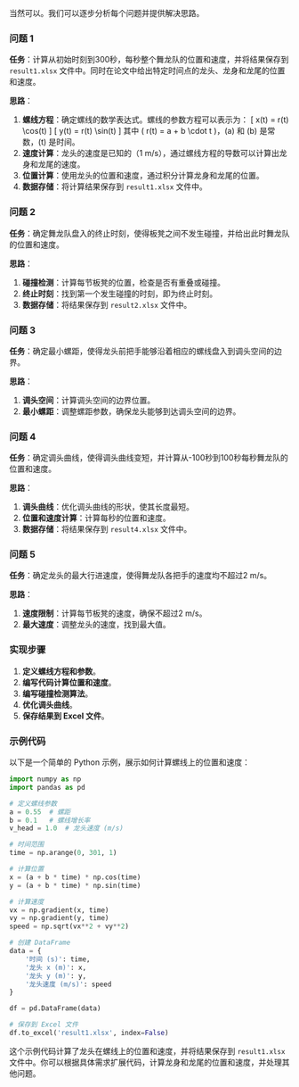 当然可以。我们可以逐步分析每个问题并提供解决思路。

### 问题 1
**任务**：计算从初始时刻到300秒，每秒整个舞龙队的位置和速度，并将结果保存到 `result1.xlsx` 文件中。同时在论文中给出特定时间点的龙头、龙身和龙尾的位置和速度。

**思路**：
1. **螺线方程**：确定螺线的数学表达式。螺线的参数方程可以表示为：
   \[
   x(t) = r(t) \cos(t)
   \]
   \[
   y(t) = r(t) \sin(t)
   \]
   其中 \( r(t) = a + b \cdot t \)，\(a\) 和 \(b\) 是常数，\(t\) 是时间。
2. **速度计算**：龙头的速度是已知的（1 m/s），通过螺线方程的导数可以计算出龙身和龙尾的速度。
3. **位置计算**：使用龙头的位置和速度，通过积分计算龙身和龙尾的位置。
4. **数据存储**：将计算结果保存到 `result1.xlsx` 文件中。

### 问题 2
**任务**：确定舞龙队盘入的终止时刻，使得板凳之间不发生碰撞，并给出此时舞龙队的位置和速度。

**思路**：
1. **碰撞检测**：计算每节板凳的位置，检查是否有重叠或碰撞。
2. **终止时刻**：找到第一个发生碰撞的时刻，即为终止时刻。
3. **数据存储**：将结果保存到 `result2.xlsx` 文件中。

### 问题 3
**任务**：确定最小螺距，使得龙头前把手能够沿着相应的螺线盘入到调头空间的边界。

**思路**：
1. **调头空间**：计算调头空间的边界位置。
2. **最小螺距**：调整螺距参数，确保龙头能够到达调头空间的边界。

### 问题 4
**任务**：确定调头曲线，使得调头曲线变短，并计算从-100秒到100秒每秒舞龙队的位置和速度。

**思路**：
1. **调头曲线**：优化调头曲线的形状，使其长度最短。
2. **位置和速度计算**：计算每秒的位置和速度。
3. **数据存储**：将结果保存到 `result4.xlsx` 文件中。

### 问题 5
**任务**：确定龙头的最大行进速度，使得舞龙队各把手的速度均不超过2 m/s。

**思路**：
1. **速度限制**：计算每节板凳的速度，确保不超过2 m/s。
2. **最大速度**：调整龙头的速度，找到最大值。

### 实现步骤
1. **定义螺线方程和参数**。
2. **编写代码计算位置和速度**。
3. **编写碰撞检测算法**。
4. **优化调头曲线**。
5. **保存结果到 Excel 文件**。

### 示例代码
以下是一个简单的 Python 示例，展示如何计算螺线上的位置和速度：

```python
import numpy as np
import pandas as pd

# 定义螺线参数
a = 0.55  # 螺距
b = 0.1   # 螺线增长率
v_head = 1.0  # 龙头速度 (m/s)

# 时间范围
time = np.arange(0, 301, 1)

# 计算位置
x = (a + b * time) * np.cos(time)
y = (a + b * time) * np.sin(time)

# 计算速度
vx = np.gradient(x, time)
vy = np.gradient(y, time)
speed = np.sqrt(vx**2 + vy**2)

# 创建 DataFrame
data = {
    '时间 (s)': time,
    '龙头 x (m)': x,
    '龙头 y (m)': y,
    '龙头速度 (m/s)': speed
}

df = pd.DataFrame(data)

# 保存到 Excel 文件
df.to_excel('result1.xlsx', index=False)
```

这个示例代码计算了龙头在螺线上的位置和速度，并将结果保存到 `result1.xlsx` 文件中。你可以根据具体需求扩展代码，计算龙身和龙尾的位置和速度，并处理其他问题。